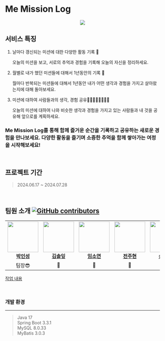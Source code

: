 # Me Mission Log
<p align="center">
   <img src="https://github.com/user-attachments/assets/3a3716cb-4368-482e-9a36-a38afa20a1da">
</p>

## 서비스 특징

1. 날마다 갱신되는 미션에 대한 다양한 활동 기록 📝

   오늘의 미션을 보고, 서로의 추억과 경험을 기록해 오늘의 자신을 정리하세요.

2. 월별로 내가 했던 미션들에 대해서 1년동안의 기록 📨

   월마다 반복되는 미션들에 대해서 1년동안 내가 어떤 생각과 경험을 가지고 살아왔는지에 대해 돌아보세요.

3. 미션에 대하여 사람들과의 생각, 경험 공유👨🏻‍👩🏾‍👧🏼‍👦🏽

   오늘의 미션에 대하여 나와 비슷한 생각과 경험을 가지고 있는 사람들과 내 것을 공유해 앞으로를 계획하세요.


### Me Mission Log를 통해 함께 즐거운 순간을 기록하고 공유하는 새로운 경험을 만나보세요. 다양한 활동을 즐기며 소중한 추억을 함께 쌓아가는 여정을 시작해보세요!

<br>

## 프로젝트 기간
> 2024.06.17 ~ 2024.07.28

<br>

## 팀원 소개 [![GitHub contributors](https://img.shields.io/github/contributors/MTVS-3rd-BanBanMooMani/MeMiLog)](https://github.com/MTVS-3rd-BanBanMooMani/MeMiLog/graphs/contributors) 
<table align="center">
  <tbody>
    <tr>
      <td align="center"><a href="https://github.com/Hexeong"><img src="https://github.com/Hexeong.png" width="100px;" alt=""/><br /><b>박인성</b></a><br/></td>
      <td align="center"><a href="https://github.com/deepPine"><img src="https://github.com/deepPine.png" width="100px;" alt=""/><br /><b>김솔잎</b></a><br/></td>
      <td align="center"><a href="https://github.com/lxxsxynnn"><img src="https://github.com/lxxsxynnn.png" width="100px;" alt=""/><br /><b>임소연</b></a><br/></td>
      <td align="center"><a href="https://github.com/kr-nius"><img src="https://github.com/kr-nius.png" width="100px;" alt=""/><br /><b>전주현</b></a><br/></td>
      <td align="center"><a href="https://github.com/hojin0729"><img src="https://github.com/hojin0729.png" width="100px;" alt=""/><br /><b>송호진</b></a><br/></td>
       <td align="center"><a href="https://github.com/INUK-ai"><img src="https://github.com/INUK-ai.png" width="100px;" alt=""/><br /><b>황인욱</b></a><br/></td>
      <td align="center"><a href="https://github.com/metaweed"><img src="https://github.com/metaweed.png" width="100px;" alt=""/><br /><b>서주현</b></a><br/></td>
    </tr>
    <tr>
      <td align="center">팀장😎</td>
      <td align="center">🐣</td>
      <td align="center">🎸</td>
      <td align="center">🐰</td>
      <td align="center">🐯</td>
      <td align="center"></td>
      <td align="center"></td>
    </tr>
    
  </tbody>
</table>

[작업 내용](https://github.com/MTVS-3rd-BanBanMooMani/MeMiLog/blob/main/CONTRIBUTORS.md)

<br>

### 개발 환경
---
> Java 17 <br>
> Spring Boot 3.3.1 <br>
> MySQL 8.0.33 <br>
> MyBatis 3.0.3 <br>

<br>